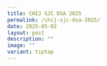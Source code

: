 ```yaml
---
title: CHIJ SJC DSA 2025
permalink: /chij-sjc-dsa-2025/
date: 2025-05-02
layout: post
description: ""
image: ""
variant: tiptap
---
```

